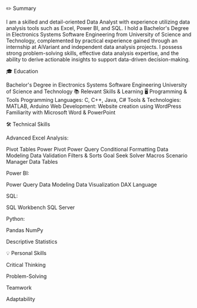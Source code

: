 ✏️ Summary

I am a skilled and detail-oriented Data Analyst with experience utilizing data analysis tools such as Excel, Power BI, and SQL. I hold a Bachelor's Degree in Electronics Systems Software Engineering from University of Science and Technology, complemented by practical experience gained through an internship at AiVariant and independent data analysis projects. I possess strong problem-solving skills, effective data analysis expertise, and the ability to derive actionable insights to support data-driven decision-making.

🎓 Education

Bachelor's Degree in Electronics Systems Software Engineering
University of Science and Technology
📚 Relevant Skills & Learning
🖥️ Programming & Tools
Programming Languages: C, C++, Java, C#
Tools & Technologies: MATLAB, Arduino
Web Development: Website creation using WordPress
Familiarity with Microsoft Word & PowerPoint

🛠️ Technical Skills

Advanced Excel Analysis:

Pivot Tables
Power Pivot
Power Query
Conditional Formatting
Data Modeling
Data Validation
Filters & Sorts
Goal Seek
Solver
Macros
Scenario Manager
Data Tables

Power BI:

Power Query
Data Modeling
Data Visualization
DAX Language

SQL:

SQL Workbench
SQL Server

Python:

Pandas
NumPy

Descriptive Statistics

💡 Personal Skills

Critical Thinking

Problem-Solving

Teamwork

Adaptability
